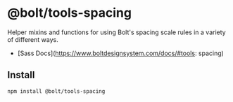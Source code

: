 # @bolt/tools-spacing

Helper mixins and functions for using Bolt's spacing scale rules in a variety of different ways.

- [Sass Docs](https://www.boltdesignsystem.com/docs/#tools: spacing)

## Install

```bash
npm install @bolt/tools-spacing
```
